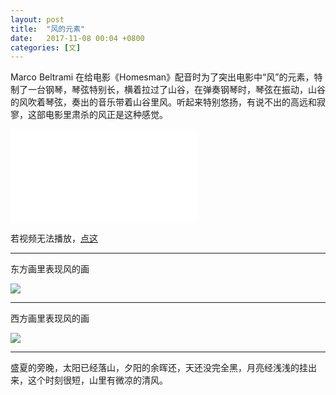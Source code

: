```yaml
---
layout: post
title:  "风的元素"
date:   2017-11-08 00:04 +0800
categories: [文]
---
```


Marco Beltrami 在给电影《Homesman》配音时为了突出电影中“风”的元素，特制了一台钢琴，琴弦特别长，横着拉过了山谷，在弹奏钢琴时，琴弦在振动，山谷的风吹着琴弦，奏出的音乐带着山谷里风。听起来特别悠扬，有说不出的高远和寂寥，这部电影里肃杀的风正是这种感觉。

<div class="video">
  <iframe src="//player.bilibili.com/player.html?aid=16122929&cid=26311397&page=1" scrolling="no" border="0" frameborder="no" framespacing="0" allowfullscreen="true"> </iframe>
</div>

若视频无法播放，[点这](https://www.bilibili.com/video/av16122929/)

---



东方画里表现风的画

![](https://wx2.sinaimg.cn/mw690/698f3196gy1flapffrfnij21jk12f7ki.jpg)



---





西方画里表现风的画

![](https://wx2.sinaimg.cn/mw690/698f3196gy1fla111c0ahj20xc0mn1ky.jpg)



---



盛夏的旁晚，太阳已经落山，夕阳的余晖还，天还没完全黑，月亮经浅浅的挂出来，这个时刻很短，山里有微凉的清风。



